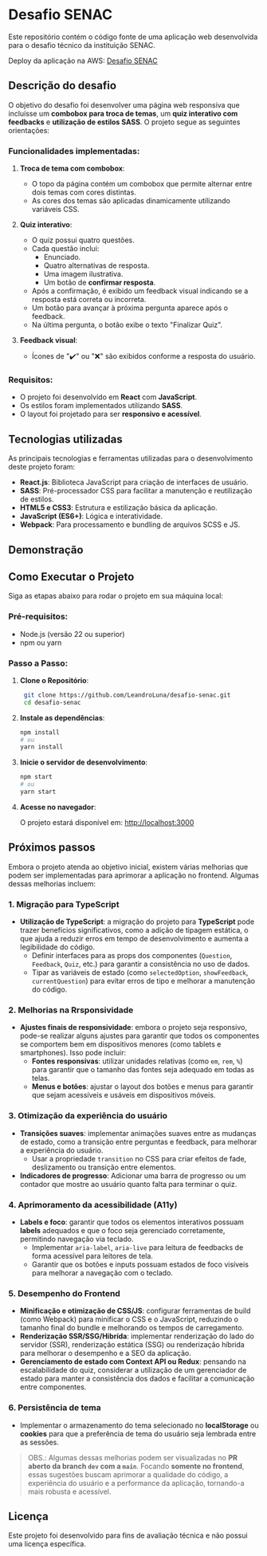 # Desafio SENAC

Este repositório contém o código fonte de uma aplicação web desenvolvida para o desafio técnico da instituição SENAC.

Deploy da aplicação na AWS: [Desafio SENAC](https://main.d2jqtd5cirmb4e.amplifyapp.com/)

## Descrição do desafio

O objetivo do desafio foi desenvolver uma página web responsiva que incluísse um **combobox para troca de temas**, um **quiz interativo com feedbacks** e **utilização de estilos SASS**. O projeto segue as seguintes orientações:

### Funcionalidades implementadas:
1. **Troca de tema com combobox**:
   - O topo da página contém um combobox que permite alternar entre dois temas com cores distintas.
   - As cores dos temas são aplicadas dinamicamente utilizando variáveis CSS.

2. **Quiz interativo**:
   - O quiz possui quatro questões.
   - Cada questão inclui:
     - Enunciado.
     - Quatro alternativas de resposta.
     - Uma imagem ilustrativa.
     - Um botão de **confirmar resposta**.
   - Após a confirmação, é exibido um feedback visual indicando se a resposta está correta ou incorreta.
   - Um botão para avançar à próxima pergunta aparece após o feedback.
   - Na última pergunta, o botão exibe o texto "Finalizar Quiz".

3. **Feedback visual**:
   - Ícones de "✔️" ou "❌" são exibidos conforme a resposta do usuário.

### Requisitos:
- O projeto foi desenvolvido em **React** com **JavaScript**.
- Os estilos foram implementados utilizando **SASS**.
- O layout foi projetado para ser **responsivo e acessível**.

## Tecnologias utilizadas

As principais tecnologias e ferramentas utilizadas para o desenvolvimento deste projeto foram:

- **React.js**: Biblioteca JavaScript para criação de interfaces de usuário.
- **SASS**: Pré-processador CSS para facilitar a manutenção e reutilização de estilos.
- **HTML5 e CSS3**: Estrutura e estilização básica da aplicação.
- **JavaScript (ES6+)**: Lógica e interatividade.
- **Webpack**: Para processamento e bundling de arquivos SCSS e JS.

## Demonstração

<!-- Incluir capturas de tela que demonstrem a troca de temas, o quiz e o feedback interativo. -->

## Como Executar o Projeto

Siga as etapas abaixo para rodar o projeto em sua máquina local:

### Pré-requisitos:
- Node.js (versão 22 ou superior)
- npm ou yarn

### Passo a Passo:

1. **Clone o Repositório**:
   ```bash
    git clone https://github.com/LeandroLuna/desafio-senac.git
    cd desafio-senac
   ```

2. **Instale as dependências**:
   ```bash
   npm install
   # ou
   yarn install
   ```

3. **Inicie o servidor de desenvolvimento**:
   ```bash
   npm start
   # ou
   yarn start
   ```

4. **Acesse no navegador**:
   
   O projeto estará disponível em: [http://localhost:3000](http://localhost:3000)

## Próximos passos

Embora o projeto atenda ao objetivo inicial, existem várias melhorias que podem ser implementadas para aprimorar a aplicação no frontend. Algumas dessas melhorias incluem:

### 1. **Migração para TypeScript**
   - **Utilização de TypeScript**: a migração do projeto para **TypeScript** pode trazer benefícios significativos, como a adição de tipagem estática, o que ajuda a reduzir erros em tempo de desenvolvimento e aumenta a legibilidade do código.
     - Definir interfaces para as props dos componentes (`Question`, `Feedback`, `Quiz`, etc.) para garantir a consistência no uso de dados.
     - Tipar as variáveis de estado (como `selectedOption`, `showFeedback`, `currentQuestion`) para evitar erros de tipo e melhorar a manutenção do código.
   
### 2. **Melhorias na Rrsponsividade**
   - **Ajustes finais de responsividade**: embora o projeto seja responsivo, pode-se realizar alguns ajustes para garantir que todos os componentes se comportem bem em dispositivos menores (como tablets e smartphones). Isso pode incluir:
     - **Fontes responsivas**: utilizar unidades relativas (como `em`, `rem`, `%`) para garantir que o tamanho das fontes seja adequado em todas as telas.
     - **Menus e botões**: ajustar o layout dos botões e menus para garantir que sejam acessíveis e usáveis em dispositivos móveis.
   
### 3. **Otimização da experiência do usuário**
   - **Transições suaves**: implementar animações suaves entre as mudanças de estado, como a transição entre perguntas e feedback, para melhorar a experiência do usuário.
     - Usar a propriedade `transition` no CSS para criar efeitos de fade, deslizamento ou transição entre elementos.
   - **Indicadores de progresso**: Adicionar uma barra de progresso ou um contador que mostre ao usuário quanto falta para terminar o quiz.

### 4. **Aprimoramento da acessibilidade (A11y)**
   - **Labels e foco**: garantir que todos os elementos interativos possuam **labels** adequados e que o foco seja gerenciado corretamente, permitindo navegação via teclado.
     - Implementar `aria-label`, `aria-live` para leitura de feedbacks de forma acessível para leitores de tela.
     - Garantir que os botões e inputs possuam estados de foco visíveis para melhorar a navegação com o teclado.
   
### 5. **Desempenho do Frontend**
   - **Minificação e otimização de CSS/JS**: configurar ferramentas de build (como Webpack) para minificar o CSS e o JavaScript, reduzindo o tamanho final do bundle e melhorando os tempos de carregamento.
   - **Renderização SSR/SSG/Hibrída**: implementar renderização do lado do servidor (SSR), renderização estática (SSG) ou renderização híbrida para melhorar o desempenho e a SEO da aplicação.
   - **Gerenciamento de estado com Context API ou Redux**: pensando na escalabilidade do quiz, considerar a utilização de um gerenciador de estado para manter a consistência dos dados e facilitar a comunicação entre componentes.

### 6. **Persistência de tema**
   - Implementar o armazenamento do tema selecionado no **localStorage** ou **cookies** para que a preferência de tema do usuário seja lembrada entre as sessões.

> OBS.: Algumas dessas melhorias podem ser visualizadas no **PR aberto da branch `dev` com a `main`**. Focando **somente no frontend**, essas sugestões buscam aprimorar a qualidade do código, a experiência do usuário e a performance da aplicação, tornando-a mais robusta e acessível.

## Licença

Este projeto foi desenvolvido para fins de avaliação técnica e não possui uma licença específica.